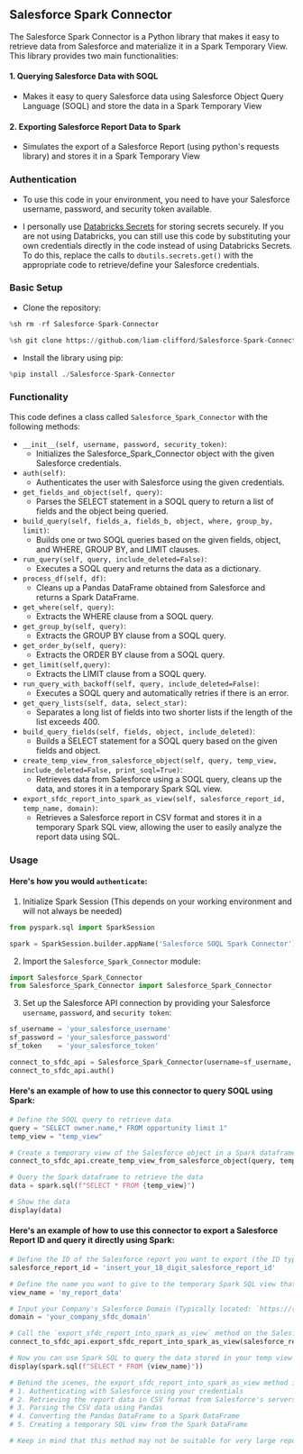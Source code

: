 ## Salesforce Spark Connector

The Salesforce Spark Connector is a Python library that makes it easy to retrieve data from Salesforce and materialize it in a Spark Temporary View. This library provides two main functionalities:

#### 1. Querying Salesforce Data with SOQL
- Makes it easy to query Salesforce data using Salesforce Object Query Language (SOQL) and store the data in a Spark Temporary View

#### 2. Exporting Salesforce Report Data to Spark
- Simulates the export of a Salesforce Report (using python's requests library) and stores it in a Spark Temporary View



### Authentication

- To use this code in your environment, you need to have your Salesforce username, password, and security token available.

- I personally use [Databricks Secrets](https://docs.databricks.com/dev-tools/cli/secrets-cli.html) for storing secrets securely. If you are not using Databricks, you can still use this code by substituting your own credentials directly in the code instead of using Databricks Secrets. To do this, replace the calls to `dbutils.secrets.get()` with the appropriate code to retrieve/define your Salesforce credentials.


### Basic Setup
- Clone the repository:
```python
%sh rm -rf Salesforce-Spark-Connector
```
```python
%sh git clone https://github.com/liam-clifford/Salesforce-Spark-Connector.git
```
- Install the library using pip:
```python
%pip install ./Salesforce-Spark-Connector
```



### Functionality

This code defines a class called `Salesforce_Spark_Connector` with the following methods:

- `__init__(self, username, password, security_token)`: 
  - Initializes the Salesforce_Spark_Connector object with the given Salesforce credentials.
- `auth(self)`: 
  - Authenticates the user with Salesforce using the given credentials.
- `get_fields_and_object(self, query)`: 
  - Parses the SELECT statement in a SOQL query to return a list of fields and the object being queried.
- `build_query(self, fields_a, fields_b, object, where, group_by, limit)`: 
  - Builds one or two SOQL queries based on the given fields, object, and WHERE, GROUP BY, and LIMIT clauses.
- `run_query(self, query, include_deleted=False)`: 
  - Executes a SOQL query and returns the data as a dictionary.
- `process_df(self, df)`: 
  - Cleans up a Pandas DataFrame obtained from Salesforce and returns a Spark DataFrame.
- `get_where(self, query)`: 
  - Extracts the WHERE clause from a SOQL query.
- `get_group_by(self, query)`: 
  - Extracts the GROUP BY clause from a SOQL query.
- `get_order_by(self, query)`: 
  - Extracts the ORDER BY clause from a SOQL query.
- `get_limit(self,query)`: 
  - Extracts the LIMIT clause from a SOQL query.
- `run_query_with_backoff(self, query, include_deleted=False)`: 
  - Executes a SOQL query and automatically retries if there is an error.
- `get_query_lists(self, data, select_star)`: 
  - Separates a long list of fields into two shorter lists if the length of the list exceeds 400.
- `build_query_fields(self, fields, object, include_deleted)`: 
  - Builds a SELECT statement for a SOQL query based on the given fields and object.
- `create_temp_view_from_salesforce_object(self, query, temp_view, include_deleted=False, print_soql=True)`: 
  - Retrieves data from Salesforce using a SOQL query, cleans up the data, and stores it in a temporary Spark SQL view.
- `export_sfdc_report_into_spark_as_view(self, salesforce_report_id, temp_name, domain)`:
  - Retrieves a Salesforce report in CSV format and stores it in a temporary Spark SQL view, allowing the user to easily analyze the report data using SQL.



### Usage

#### Here's how you would `authenticate`:

1. Initialize Spark Session (This depends on your working environment and will not always be needed)
```python
from pyspark.sql import SparkSession

spark = SparkSession.builder.appName('Salesforce SOQL Spark Connector').getOrCreate() 
```

2. Import the `Salesforce_Spark_Connector` module:
```python
import Salesforce_Spark_Connector
from Salesforce_Spark_Connector import Salesforce_Spark_Connector
```

3. Set up the Salesforce API connection by providing your Salesforce `username`, `password`, and `security token`:
```python
sf_username = 'your_salesforce_username'
sf_password = 'your_salesforce_password'
sf_token    = 'your_salesforce_token'

connect_to_sfdc_api = Salesforce_Spark_Connector(username=sf_username, password=sf_password, security_token=sf_token)
connect_to_sfdc_api.auth()
```



#### Here's an example of how to use this connector to query SOQL using Spark:
```python
# Define the SOQL query to retrieve data
query = "SELECT owner.name,* FROM opportunity limit 1"
temp_view = "temp_view"

# Create a temporary view of the Salesforce object in a Spark dataframe
connect_to_sfdc_api.create_temp_view_from_salesforce_object(query, temp_view)

# Query the Spark dataframe to retrieve the data
data = spark.sql(f"SELECT * FROM {temp_view}")

# Show the data
display(data)
```



#### Here's an example of how to use this connector to export a Salesforce Report ID and query it directly using Spark:
```python
# Define the ID of the Salesforce report you want to export (the ID typically starts with `00O`)
salesforce_report_id = 'insert_your_18_digit_salesforce_report_id'

# Define the name you want to give to the temporary Spark SQL view that will be created from the report data
view_name = 'my_report_data'

# Input your Company's Salesforce Domain (Typically located: `https://{domain}.lightning.force.com/` or `https://{domain}.my.salesforce.com`)
domain = 'your_company_sfdc_domain'

# Call the `export_sfdc_report_into_spark_as_view` method on the Salesforce_Spark_Connector instance, passing in the Salesforce report ID, view name, and your domain
connect_to_sfdc_api.export_sfdc_report_into_spark_as_view(salesforce_report_id, view_name, domain)

# Now you can use Spark SQL to query the data stored in your temp view
display(spark.sql(f"SELECT * FROM {view_name}"))

# Behind the scenes, the export_sfdc_report_into_spark_as_view method is doing the following:
# 1. Authenticating with Salesforce using your credentials
# 2. Retrieving the report data in CSV format from Salesforce's servers
# 3. Parsing the CSV data using Pandas
# 4. Converting the Pandas DataFrame to a Spark DataFrame
# 5. Creating a temporary SQL view from the Spark DataFrame

# Keep in mind that this method may not be suitable for very large reports, as it may fail due to the sheer size of the report.
```

